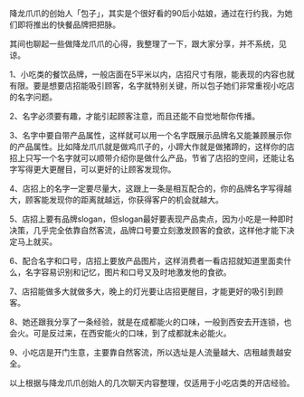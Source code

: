 降龙爪爪的创始人「包子」，其实是个很好看的90后小姑娘，通过在行约我，为她们即将推出的快餐品牌把把脉。

其间也聊起一些做降龙爪爪的心得，我整理了一下，跟大家分享，并不系统，见谅。

1、小吃类的餐饮品牌，一般店面在5平米以内，店招尺寸有限，能表现的内容也就有限。要是想要店招能吸引顾客，名字就特别关键，所以包子她们非常重视小吃店的名字问题。

2、名字必须要有趣，才能引起顾客注意，而且还能不自觉地帮你传播。

3、名字中要自带产品属性，这样就可以用一个名字既展示品牌名又能兼顾展示你的产品属性。比如降龙爪爪就是做鸡爪子的，小蹄大作就是做猪蹄的，这样你的店招上只写一个名字就可以顺带介绍你是做什么产品，节省了店招的空间，还能让名字写得更大更醒目，可以更好的让顾客发现你。

4、店招上的名字一定要尽量大，这跟上一条是相互配合的，你的品牌名字写得越大，顾客能发现你的距离就越远，你获得客户的机会就越大。

5、店招上要有品牌slogan，但slogan最好要表现产品卖点，因为小吃是一种即时决策，几乎完全依靠自然客流，品牌口号要立刻激发顾客的食欲，这样他才能下决定马上就买。

6、配合名字和口号，店招上要放产品图片，这样消费者一看店招就知道里面卖什么，名字容易识别和记忆，图片和口号又及时地激发他的食欲。

7、店招能做多大就做多大，晚上的灯光要让店招更醒目，才能更好的吸引到顾客。

8、她还跟我分享了一条经验，就是在成都能火的口味，一般到西安去开连锁，也会火。可是反过来，在西安能火的口味，到了成都就未必能火。

9、小吃店是开门生意，主要靠自然客流，所以选址是人流量越大、店租越贵越安全。

以上根据与降龙爪爪创始人的几次聊天内容整理，仅适用于小吃店类的开店经验。